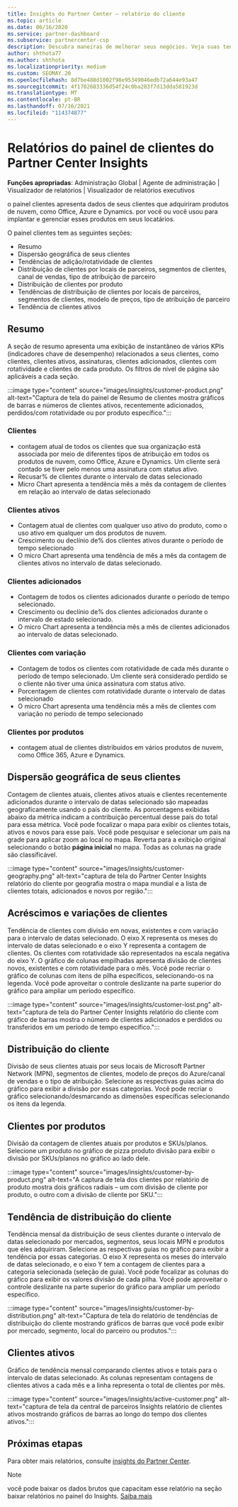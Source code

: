 ```yaml
---
title: Insights do Partner Center – relatório do cliente
ms.topic: article
ms.date: 06/16/2020
ms.service: partner-dashboard
ms.subservice: partnercenter-csp
description: Descubra maneiras de melhorar seus negócios. Veja suas tendências específicas do cliente por geografia, por produto e outros atributos.
author: shthota77
ms.author: shthota
ms.localizationpriority: medium
ms.custom: SEOMAY.20
ms.openlocfilehash: 8d7be488d1002f98e95349046edb72a644e93a47
ms.sourcegitcommit: 4f1702683336d54f24c0ba283f7d13dda581923d
ms.translationtype: MT
ms.contentlocale: pt-BR
ms.lasthandoff: 07/16/2021
ms.locfileid: "114374877"
---
```

# <a name="customers-dashboard-reports-from-partner-center-insights"></a>Relatórios do painel de clientes do Partner Center Insights

**Funções apropriadas**: Administração Global | Agente de administração | Visualizador de relatórios | Visualizador de relatórios executivos

o painel clientes apresenta dados de seus clientes que adquiriram produtos de nuvem, como Office, Azure e Dynamics. por você ou você usou para implantar e gerenciar esses produtos em seus locatários. 
 
O painel clientes tem as seguintes seções: 

- Resumo  
- Dispersão geográfica de seus clientes 
- Tendências de adição/rotatividade de clientes 
- Distribuição de clientes por locais de parceiros, segmentos de clientes, canal de vendas, tipo de atribuição de parceiro 
- Distribuição de clientes por produto 
- Tendências de distribuição de clientes por locais de parceiros, segmentos de clientes, modelo de preços, tipo de atribuição de parceiro 
- Tendência de clientes ativos 

## <a name="summary"></a>Resumo

A seção de resumo apresenta uma exibição de instantâneo de vários KPIs (indicadores chave de desempenho) relacionados a seus clientes, como clientes, clientes ativos, assinaturas, clientes adicionados, clientes com rotatividade e clientes de cada produto. Os filtros de nível de página são aplicáveis a cada seção.

:::image type="content" source="images/insights/customer-product.png" alt-text="Captura de tela do painel de Resumo de clientes mostra gráficos de barras e números de clientes ativos, recentemente adicionados, perdidos/com rotatividade ou por produto específico.":::

### <a name="customers"></a>Clientes

- contagem atual de todos os clientes que sua organização está associada por meio de diferentes tipos de atribuição em todos os produtos de nuvem, como Office, Azure e Dynamics. Um cliente será contado se tiver pelo menos uma assinatura com status ativo.  
- Recusar% de clientes durante o intervalo de datas selecionado 
- Micro Chart apresenta a tendência mês a mês da contagem de clientes em relação ao intervalo de datas selecionado

### <a name="active-customers"></a>Clientes ativos

- Contagem atual de clientes com qualquer uso ativo do produto, como o uso ativo em qualquer um dos produtos de nuvem.
- Crescimento ou declínio de% dos clientes ativos durante o período de tempo selecionado
- O micro Chart apresenta uma tendência de mês a mês da contagem de clientes ativos no intervalo de datas selecionado.

### <a name="customers-added"></a>Clientes adicionados

- Contagem de todos os clientes adicionados durante o período de tempo selecionado.
- Crescimento ou declínio de% dos clientes adicionados durante o intervalo de estado selecionado.
- O micro Chart apresenta a tendência mês a mês de clientes adicionados ao intervalo de datas selecionado.

### <a name="customers-churned"></a>Clientes com variação
- Contagem de todos os clientes com rotatividade de cada mês durante o período de tempo selecionado. Um cliente será considerado perdido se o cliente não tiver uma única assinatura com status ativo. 
- Porcentagem de clientes com rotatividade durante o intervalo de datas selecionado 
- O micro Chart apresenta uma tendência mês a mês de clientes com variação no período de tempo selecionado 
 
### <a name="customers-by-products"></a>Clientes por produtos

- contagem atual de clientes distribuídos em vários produtos de nuvem, como Office 365, Azure e Dynamics.  

## <a name="geographical-spread-of-your-customers"></a>Dispersão geográfica de seus clientes

Contagem de clientes atuais, clientes ativos atuais e clientes recentemente adicionados durante o intervalo de datas selecionado são mapeadas geograficamente usando o país do cliente. As porcentagens exibidas abaixo da métrica indicam a contribuição percentual desse país do total para essa métrica. Você pode focalizar o mapa para exibir os clientes totais, ativos e novos para esse país. Você pode pesquisar e selecionar um país na grade para aplicar zoom ao local no mapa. Reverta para a exibição original selecionando o botão **página inicial** no mapa. Todas as colunas na grade são classificável.  

:::image type="content" source="images/insights/customer-geography.png" alt-text="captura de tela do Partner Center Insights relatório do cliente por geografia mostra o mapa mundial e a lista de clientes totais, adicionados e novos por região.":::

## <a name="customer-adds-and-churns"></a>Acréscimos e variações de clientes

Tendência de clientes com divisão em novas, existentes e com variação para o intervalo de datas selecionado. O eixo X representa os meses do intervalo de datas selecionado e o eixo Y representa a contagem de clientes. Os clientes com rotatividade são representados na escala negativa do eixo Y. O gráfico de colunas empilhadas apresenta divisão de clientes novos, existentes e com rotatividade para o mês. Você pode recriar o gráfico de colunas com itens de pilha específicos, selecionando-os na legenda. Você pode aproveitar o controle deslizante na parte superior do gráfico para ampliar um período específico. 

:::image type="content" source="images/insights/customer-lost.png" alt-text="captura de tela do Partner Center Insights relatório do cliente com gráfico de barras mostra o número de clientes adicionados e perdidos ou transferidos em um período de tempo específico.":::

## <a name="customer-distribution"></a>Distribuição do cliente

Divisão de seus clientes atuais por seus locais de Microsoft Partner Network (MPN), segmentos de clientes, modelo de preços do Azure/canal de vendas e o tipo de atribuição. Selecione as respectivas guias acima do gráfico para exibir a divisão por essas categorias. Você pode recriar o gráfico selecionando/desmarcando as dimensões específicas selecionando os itens da legenda. 

## <a name="customers-by-products"></a>Clientes por produtos

Divisão da contagem de clientes atuais por produtos e SKUs/planos. Selecione um produto no gráfico de pizza produto divisão para exibir o divisão por SKUs/planos no gráfico ao lado dele.

:::image type="content" source="images/insights/customer-by-product.png" alt-text="A captura de tela dos clientes por relatório de produto mostra dois gráficos radiais – um com divisão de cliente por produto, o outro com a divisão de cliente por SKU.":::

## <a name="customer-distribution-trend"></a>Tendência de distribuição do cliente 

Tendência mensal da distribuição de seus clientes durante o intervalo de datas selecionado por mercados, segmentos, seus locais MPN e produtos que eles adquiriram. Selecione as respectivas guias no gráfico para exibir a tendência por essas categorias. O eixo X representa os meses do intervalo de datas selecionado, e o eixo Y tem a contagem de clientes para a categoria selecionada (seleção de guia). Você pode focalizar as colunas do gráfico para exibir os valores divisão de cada pilha. Você pode aproveitar o controle deslizante na parte superior do gráfico para ampliar um período específico.   

:::image type="content" source="images/insights/customer-by-distribution.png" alt-text="Captura de tela do relatório de tendências de distribuição do cliente mostrando gráficos de barras que você pode exibir por mercado, segmento, local do parceiro ou produtos.":::

## <a name="active-customers"></a>Clientes ativos

Gráfico de tendência mensal comparando clientes ativos e totais para o intervalo de datas selecionado. As colunas representam contagens de clientes ativos a cada mês e a linha representa o total de clientes por mês. 

:::image type="content" source="images/insights/active-customer.png" alt-text="captura de tela da central de parceiros Insights relatório de clientes ativos mostrando gráficos de barras ao longo do tempo dos clientes ativos.":::

## <a name="next-steps"></a>Próximas etapas

Para obter mais relatórios, consulte [insights do Partner Center](partner-center-insights.md).

>[!NOTE]
> você pode baixar os dados brutos que capacitam esse relatório na seção baixar relatórios no painel do Insights. [Saiba mais](insights-download-reports.md) 
